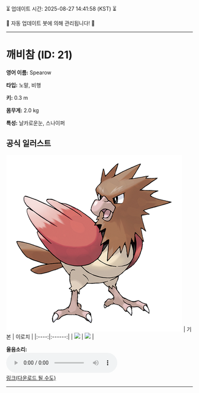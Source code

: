 
⏳ 업데이트 시간: 2025-08-27 14:41:58 (KST) ⏳

🤖 자동 업데이트 봇에 의해 관리됩니다! 🤖

---

# 깨비참 (ID: 21)
**영어 이름:** Spearow

**타입:** 노말, 비행

**키:** 0.3 m

**몸무게:** 2.0 kg

**특성:** 날카로운눈, 스나이퍼

## 공식 일러스트
![](https://raw.githubusercontent.com/PokeAPI/sprites/master/sprites/pokemon/other/official-artwork/21.png)
| 기본 | 이로치 |
|:----:|:------:|
| <img src="http://play.pokemonshowdown.com/sprites/ani/spearow.gif" width="200"> | <img src="http://play.pokemonshowdown.com/sprites/ani-shiny/spearow.gif" width="200"> |

**울음소리:**<br><audio controls src="https://raw.githubusercontent.com/PokeAPI/cries/main/cries/pokemon/latest/21.ogg"></audio><br> [링크(다운로드 될 수도)](https://raw.githubusercontent.com/PokeAPI/cries/main/cries/pokemon/latest/21.ogg)


---
